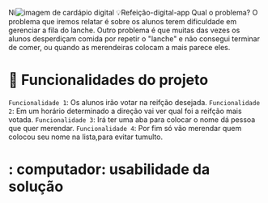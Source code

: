 Ni![imagem de cardápio digital](https://images.app.goo.gl/JHuuYg2YFLbzsvGj8)
💡Refeição-digital-app
 Qual o problema? O problema que iremos relatar é sobre os alunos terem dificuldade em gerenciar a fila do lanche. Outro problema é que muitas das vezes os alunos desperdiçam comida por repetir o "lanche" e não consegui terminar de comer, ou quando as merendeiras colocam a mais parece eles.
# :hammer: Funcionalidades do projeto
  `Funcionalidade 1`: Os alunos irão votar na reifção desejada. 
  `Funcionalidade 2`: Em um horário determinado a direção vai ver qual foi a reifção mais votada.
  `Funcionalidade 3`: Irá ter uma aba para colocar o nome dá pessoa que quer merendar.
  `Funcionalidade 4`: Por fim só vão merendar quem colocou seu nome na lista,para evitar tumulto.
# : computador: usabilidade da solução 

